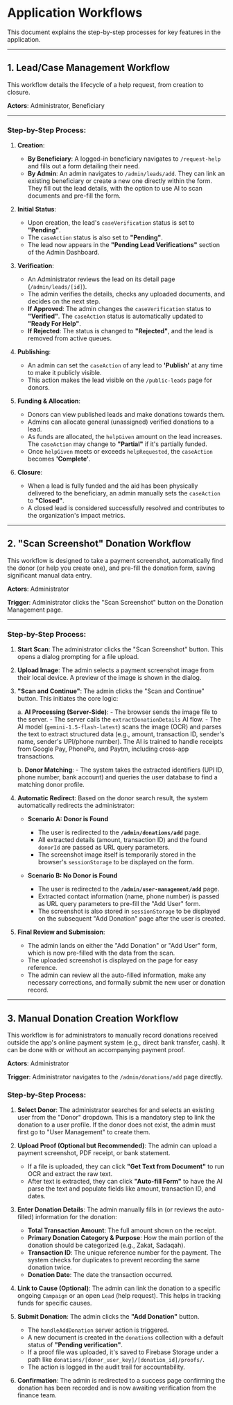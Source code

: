 # Application Workflows

This document explains the step-by-step processes for key features in the application.

---

## 1. Lead/Case Management Workflow

This workflow details the lifecycle of a help request, from creation to closure.

**Actors**: Administrator, Beneficiary

---

### Step-by-Step Process:

1.  **Creation**:
    *   **By Beneficiary**: A logged-in beneficiary navigates to `/request-help` and fills out a form detailing their need.
    *   **By Admin**: An admin navigates to `/admin/leads/add`. They can link an existing beneficiary or create a new one directly within the form. They fill out the lead details, with the option to use AI to scan documents and pre-fill the form.

2.  **Initial Status**:
    *   Upon creation, the lead's `caseVerification` status is set to **"Pending"**.
    *   The `caseAction` status is also set to **"Pending"**.
    *   The lead now appears in the **"Pending Lead Verifications"** section of the Admin Dashboard.

3.  **Verification**:
    *   An Administrator reviews the lead on its detail page (`/admin/leads/[id]`).
    *   The admin verifies the details, checks any uploaded documents, and decides on the next step.
    *   **If Approved**: The admin changes the `caseVerification` status to **"Verified"**. The `caseAction` status is automatically updated to **"Ready For Help"**.
    -   **If Rejected**: The status is changed to **"Rejected"**, and the lead is removed from active queues.

4.  **Publishing**:
    -   An admin can set the `caseAction` of any lead to **'Publish'** at any time to make it publicly visible.
    -   This action makes the lead visible on the `/public-leads` page for donors.

5.  **Funding & Allocation**:
    -   Donors can view published leads and make donations towards them.
    -   Admins can allocate general (unassigned) verified donations to a lead.
    -   As funds are allocated, the `helpGiven` amount on the lead increases. The `caseAction` may change to **"Partial"** if it's partially funded.
    -   Once `helpGiven` meets or exceeds `helpRequested`, the `caseAction` becomes **'Complete'**.

6.  **Closure**:
    -   When a lead is fully funded and the aid has been physically delivered to the beneficiary, an admin manually sets the `caseAction` to **"Closed"**.
    -   A closed lead is considered successfully resolved and contributes to the organization's impact metrics.

---

## 2. "Scan Screenshot" Donation Workflow

This workflow is designed to take a payment screenshot, automatically find the donor (or help you create one), and pre-fill the donation form, saving significant manual data entry.

**Actors**: Administrator

**Trigger**: Administrator clicks the "Scan Screenshot" button on the Donation Management page.

---

### Step-by-Step Process:

1.  **Start Scan**: The administrator clicks the "Scan Screenshot" button. This opens a dialog prompting for a file upload.

2.  **Upload Image**: The admin selects a payment screenshot image from their local device. A preview of the image is shown in the dialog.

3.  **"Scan and Continue"**: The admin clicks the "Scan and Continue" button. This initiates the core logic:

    a.  **AI Processing (Server-Side)**:
        -   The browser sends the image file to the server.
        -   The server calls the `extractDonationDetails` AI flow.
        -   The AI model (`gemini-1.5-flash-latest`) scans the image (OCR) and parses the text to extract structured data (e.g., amount, transaction ID, sender's name, sender's UPI/phone number). The AI is trained to handle receipts from Google Pay, PhonePe, and Paytm, including cross-app transactions.

    b.  **Donor Matching**:
        -   The system takes the extracted identifiers (UPI ID, phone number, bank account) and queries the user database to find a matching donor profile.

4.  **Automatic Redirect**: Based on the donor search result, the system automatically redirects the administrator:

    -   **Scenario A: Donor is Found**
        -   The user is redirected to the **`/admin/donations/add`** page.
        -   All extracted details (amount, transaction ID) and the found `donorId` are passed as URL query parameters.
        -   The screenshot image itself is temporarily stored in the browser's `sessionStorage` to be displayed on the form.

    -   **Scenario B: No Donor is Found**
        -   The user is redirected to the **`/admin/user-management/add`** page.
        -   Extracted contact information (name, phone number) is passed as URL query parameters to pre-fill the "Add User" form.
        -   The screenshot is also stored in `sessionStorage` to be displayed on the subsequent "Add Donation" page after the user is created.

5.  **Final Review and Submission**:
    -   The admin lands on either the "Add Donation" or "Add User" form, which is now pre-filled with the data from the scan.
    -   The uploaded screenshot is displayed on the page for easy reference.
    -   The admin can review all the auto-filled information, make any necessary corrections, and formally submit the new user or donation record.

---

## 3. Manual Donation Creation Workflow

This workflow is for administrators to manually record donations received outside the app's online payment system (e.g., direct bank transfer, cash). It can be done with or without an accompanying payment proof.

**Actors**: Administrator

**Trigger**: Administrator navigates to the `/admin/donations/add` page directly.

### Step-by-Step Process:

1.  **Select Donor**: The administrator searches for and selects an existing user from the "Donor" dropdown. This is a mandatory step to link the donation to a user profile. If the donor does not exist, the admin must first go to "User Management" to create them.

2.  **Upload Proof (Optional but Recommended)**: The admin can upload a payment screenshot, PDF receipt, or bank statement.
    *   If a file is uploaded, they can click **"Get Text from Document"** to run OCR and extract the raw text.
    *   After text is extracted, they can click **"Auto-fill Form"** to have the AI parse the text and populate fields like amount, transaction ID, and dates.

3.  **Enter Donation Details**: The admin manually fills in (or reviews the auto-filled) information for the donation:
    *   **Total Transaction Amount**: The full amount shown on the receipt.
    *   **Primary Donation Category & Purpose**: How the main portion of the donation should be categorized (e.g., Zakat, Sadaqah).
    *   **Transaction ID**: The unique reference number for the payment. The system checks for duplicates to prevent recording the same donation twice.
    *   **Donation Date**: The date the transaction occurred.

4.  **Link to Cause (Optional)**: The admin can link the donation to a specific ongoing `Campaign` or an open `Lead` (help request). This helps in tracking funds for specific causes.

5.  **Submit Donation**: The admin clicks the **"Add Donation"** button.
    *   The `handleAddDonation` server action is triggered.
    *   A new document is created in the `donations` collection with a default status of **"Pending verification"**.
    *   If a proof file was uploaded, it's saved to Firebase Storage under a path like `donations/[donor_user_key]/[donation_id]/proofs/`.
    *   The action is logged in the audit trail for accountability.

6.  **Confirmation**: The admin is redirected to a success page confirming the donation has been recorded and is now awaiting verification from the finance team.
